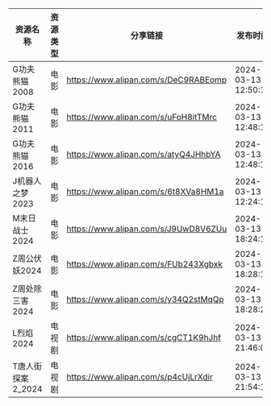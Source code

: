 | 资源名称         | 资源类型 | 分享链接                                 | 发布时间                |
| ------------ | ---- | ------------------------------------ | ------------------- |
| G功夫熊猫2008    | 电影   | https://www.alipan.com/s/DeC9RABEomp | 2024-03-13 12:50:18 |
| G功夫熊猫2011    | 电影   | https://www.alipan.com/s/uFoH8itTMrc | 2024-03-13 12:48:15 |
| G功夫熊猫2016    | 电影   | https://www.alipan.com/s/atyQ4JHhbYA | 2024-03-13 12:48:19 |
| J机器人之梦2023   | 电影   | https://www.alipan.com/s/6t8XVa8HM1a | 2024-03-13 12:24:11 |
| M末日战士2024    | 电影   | https://www.alipan.com/s/J9UwD8V6ZUu | 2024-03-13 18:24:16 |
| Z周公伏妖2024    | 电影   | https://www.alipan.com/s/FUb243Xgbxk | 2024-03-13 18:28:17 |
| Z周处除三害2024   | 电影   | https://www.alipan.com/s/y34Q2stMqQp | 2024-03-13 18:28:20 |
| L烈焰2024      | 电视剧  | https://www.alipan.com/s/cgCT1K9hJhf | 2024-03-13 21:46:09 |
| T唐人街探案2_2024 | 电视剧  | https://www.alipan.com/s/p4cUjLrXdir | 2024-03-13 21:54:11 |
